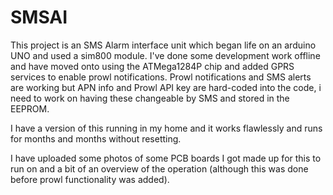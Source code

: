 # SMSAI
This project is an SMS Alarm interface unit which began life on an arduino UNO and used a sim800 module. I've done some development work offline and have moved onto using the ATMega1284P chip and added GPRS services to enable prowl notifications. 
Prowl notifications and SMS alerts are working but APN info and Prowl API key are hard-coded into the code, i need to work on having these changeable by SMS and stored in the EEPROM.

I have a version of this running in my home and it works flawlessly and runs for months and months without resetting. 

I have uploaded some photos of some PCB boards I got made up for this to run on and a bit of an overview of the operation (although this was done before prowl functionality was added). 
